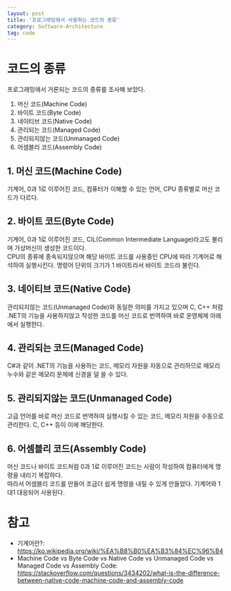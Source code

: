 ```yaml
---
layout: post
title: '프로그래밍에서 사용하는 코드의 종류'
category: Software-Architecture
tag: code
---
```

# 코드의 종류
프로그래밍에서 거론되는 코드의 종류를 조사해 보았다.   
1. 머신 코드(Machine Code)
2. 바이트 코드(Byte Code)
3. 네이티브 코드(Native Code)
4. 관리되는 코드(Managed Code)
5. 관리되지않는 코드(Unmanaged Code)
6. 어셈블리 코드(Assembly Code)

## 1. 머신 코드(Machine Code)
기계어, 0과 1로 이루어진 코드, 컴퓨터가 이해할 수 있는 언어, CPU 종류별로 머신 코드가 다르다.
## 2. 바이트 코드(Byte Code)
기계어, 0과 1로 이루어진 코드, CIL(Common Intermediate Language)라고도 불리며 가상머신이 생성한 코드이다.   
CPU의 종류에 종속되지않으며 해당 바이트 코드를 사용중인 CPU에 따라 기계어로 해석하여 실행시킨다.
명령어 단위의 크기가 1 바이트라서 바이트 코드라 불린다.

## 3. 네이티브 코드(Native Code)
관리되지않는 코드(Unmanaged Code)와 동일한 의미를 가지고 있으며 C, C++ 처럼 .NET의 기능을 사용하지않고 작성한 코드를 머신 코드로 번역하여 바로 운영체제 아래에서 실행한다.

## 4. 관리되는 코드(Managed Code)
C#과 같이 .NET의 기능을 사용하는 코드, 메모리 자원을 자동으로 관리하므로 메모리 누수와 같은 메모리 문제에 신경을 덜 쓸 수 있다.

## 5. 관리되지않는 코드(Unmanaged Code)
고급 언어를 바로 머신 코드로 번역하여 실행시킬 수 있는 코드, 메모리 자원을 수동으로 관리한다. C, C++ 등이 이에 해당한다.

## 6. 어셈블리 코드(Assembly Code)
머신 코드나 바이트 코드처럼 0과 1로 이루어진 코드는 사람이 작성하여 컴퓨터에게 명령을 내리기 복잡하다.   
따라서 어셈블리 코드를 만들어 조금더 쉽게 명령을 내릴 수 있게 만들었다. 기계어와 1대1 대응되어 사용된다.

# 참고
- 기계어란?: https://ko.wikipedia.org/wiki/%EA%B8%B0%EA%B3%84%EC%96%B4
- Machine Code vs Byte Code  vs Native Code vs Unmanaged Code vs Managed Code vs Assembly Code:
https://stackoverflow.com/questions/3434202/what-is-the-difference-between-native-code-machine-code-and-assembly-code
